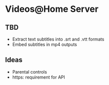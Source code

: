 # Videos@Home Server

## TBD

* Extract text subtitles into .srt and .vtt formats
* Embed subtitles in mp4 outputs

## Ideas

* Parental controls
* https: requirement for API

